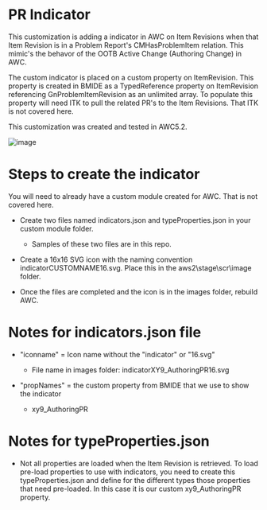 # PR Indicator

This customization is adding a indicator in AWC on Item Revisions when that Item Revision is in a Problem Report's CMHasProblemItem relation. This mimic's the behavor of the OOTB Active Change (Authoring Change) in AWC. 

The custom indicator is placed on a custom property on ItemRevision. This property is created in BMIDE as a TypedReference property on ItemRevision referencing GnProblemItemRevision as an unlimited array. To populate this property will need ITK to pull the related PR's to the Item Revisions. That ITK is not covered here.

This customization was created and tested in AWC5.2.

![image](https://user-images.githubusercontent.com/42276263/153721596-ed32490a-19a1-4f9c-8e95-6718e8024e7f.png)



# Steps to create the indicator

You will need to already have a custom module created for AWC. That is not covered here.

* Create two files named indicators.json and typeProperties.json in your custom module folder.
  * Samples of these two files are in this repo.


* Create a 16x16 SVG icon with the naming convention indicatorCUSTOMNAME16.svg. Place this in the aws2\stage\scr\image folder.

* Once the files are completed and the icon is in the images folder, rebuild AWC.



# Notes for indicators.json file

* "iconname" = Icon name without the "indicator" or "16.svg"
    * File name in images folder: indicatorXY9_AuthoringPR16.svg

* "propNames" = the custom property from BMIDE that we use to show the indicator
  * xy9_AuthoringPR



# Notes for typeProperties.json

* Not all properties are loaded when the Item Revision is retrieved. To load pre-load properties to use with indicators, you need to create this typeProperties.json and define for the different types those properties that need pre-loaded. In this case it is our custom xy9_AuthoringPR property.
